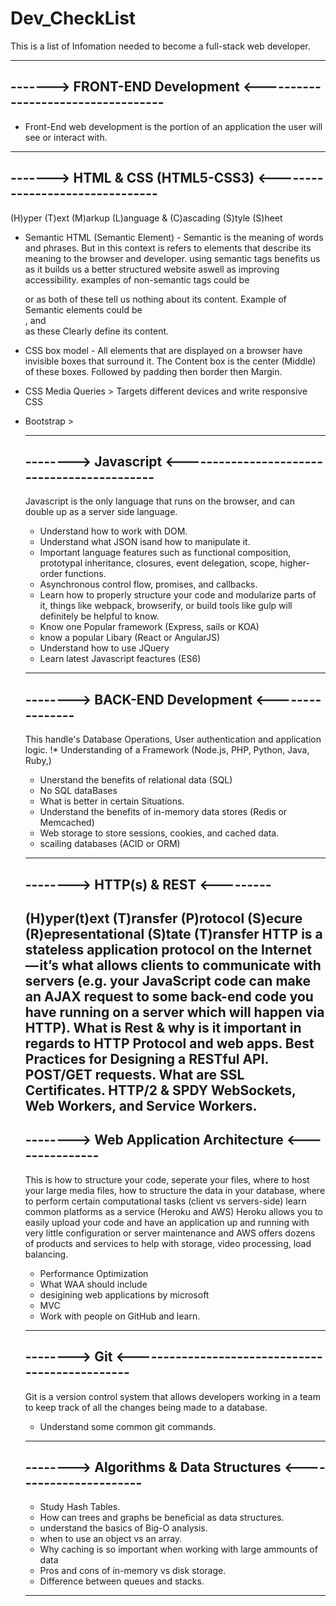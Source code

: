 # Dev_CheckList

This is a list of Infomation needed to become a full-stack web developer. 

-------------------------------------------------------------------
-------> FRONT-END Development <-----------------------------------
-------------------------------------------------------------------

* Front-End web development is the portion of an application the user will see or interact with.

------------------------------------------------------------------
-------> HTML & CSS (HTML5-CSS3) <--------------------------------
------------------------------------------------------------------
(H)yper (T)ext (M)arkup (L)anguage & (C)ascading (S)tyle (S)heet

* Semantic HTML (Semantic Element) - Semantic is the meaning of words and phrases. But in this context is refers to elements
  that describe its meaning to the browser and developer. using semantic tags benefits us as it builds us a better structured                               website aswell as improving accessibility. examples of non-semantic tags could be <div> or <span> as both of these tell us    nothing about its content. Example of Semantic elements could be <form>, <table> and <article> as these Clearly define its  content.

* CSS box model - All elements that are displayed on a browser have invisible boxes that surround it. The Content box is the center (Middle) of these boxes. Followed by padding then border then Margin.


* CSS Media Queries > Targets different devices and write responsive CSS
* Bootstrap > 
------------------------------------------------------------------
--------> Javascript <--------------------------------------------
------------------------------------------------------------------
Javascript is the only language that runs on the browser, and can double up as a server side language.
* Understand how to work with DOM.
* Understand what JSON isand how to manipulate it.
* Important language features such as functional composition, prototypal inheritance, closures, event delegation, scope, higher-order functions.
* Asynchronous control flow, promises, and callbacks.
* Learn how to properly structure your code and modularize parts of it, things like webpack, browserify, or build tools like gulp will definitely be helpful to know.
* Know one Popular framework (Express, sails or KOA)
* know a popular Libary (React or AngularJS)
* Understand how to use JQuery
* Learn latest Javascript feactures (ES6)
------------------------------------------------
--------> BACK-END Development <----------------
------------------------------------------------
This handle's Database Operations, User authentication and application logic.
!* Understanding of a Framework (Node.js, PHP, Python, Java, Ruby,)
* Unerstand the benefits of relational data (SQL)
* No SQL dataBases
* What is better in certain Situations.
* Understand the benefits of in-memory data stores (Redis or Memcached)
* Web storage to store sessions, cookies, and cached data.
* scailing databases (ACID or ORM)
-----------------------------------
--------> HTTP(s) & REST <---------
-----------------------------------
(H)yper(t)ext (T)ransfer (P)rotocol (S)ecure
(R)epresentational (S)tate (T)ransfer
HTTP is a stateless application protocol on the Internet — it’s what allows clients to communicate with servers (e.g. your JavaScript code can make an AJAX request to some back-end code you have running on a server which will happen via HTTP).
What is Rest & why is it important in regards to HTTP Protocol and web apps.
Best Practices for Designing a RESTful API. POST/GET requests.
What are SSL Certificates.
HTTP/2 & SPDY
WebSockets, Web Workers, and Service Workers.
-------------------------------------------------------
--------> Web Application Architecture <---------------
-------------------------------------------------------
This is how to structure your code, seperate your files, 
where to host your large media files, how to structure the data
in your database, where to perform certain computational tasks (client vs servers-side)
learn common platforms as a service (Heroku and AWS)
Heroku allows you to easily upload your code and have an application up
and running with very little configuration or server maintenance and AWS offers
dozens of products and services to help with storage, video processing, load balancing.
* Performance Optimization
* What WAA should include
* desigining web applications by microsoft
* MVC
* Work with people on GitHub and learn.
---------------------------------------------------------------
--------> Git <------------------------------------------------
---------------------------------------------------------------
Git is a version control system that allows developers working in
a team to keep track of all the changes being made to a database.
* Understand some common git commands. 
---------------------------------------------------------------
--------> Algorithms & Data Structures <-----------------------
---------------------------------------------------------------
* Study Hash Tables.
* How can trees and graphs be beneficial as data structures.
* understand the basics of Big-O analysis.
* when to use an object vs an array.
* Why caching is so important when working with large ammounts of data
* Pros and cons of in-memory vs disk storage.
* Difference between queues and stacks. 
---------------------------------------------------------------



